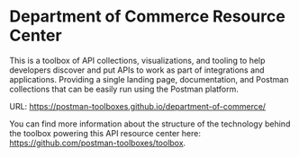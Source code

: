 # Department of Commerce Resource Center
This is a toolbox of API collections, visualizations, and tooling to help developers discover and put APIs to work as part of integrations and applications. Providing a single landing page, documentation, and Postman collections that can be easily run using the Postman platform.

URL: https://postman-toolboxes.github.io/department-of-commerce/

You can find more information about the structure of the technology behind the toolbox powering this API resource center here: https://github.com/postman-toolboxes/toolbox.
